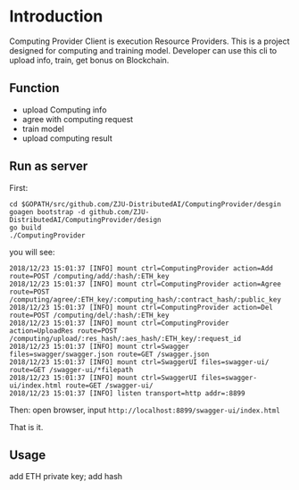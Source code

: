 # Introduction
Computing Provider Client is execution Resource Providers.
This is a project designed for computing and training model. Developer can use this cli to upload info, train, get bonus on Blockchain.

## Function
- upload Computing info
- agree with computing request
- train model
- upload computing result

## Run as server

First:
```
cd $GOPATH/src/github.com/ZJU-DistributedAI/ComputingProvider/desgin
goagen bootstrap -d github.com/ZJU-DistributedAI/ComputingProvider/design
go build
./ComputingProvider
```
you will see:

```
2018/12/23 15:01:37 [INFO] mount ctrl=ComputingProvider action=Add route=POST /computing/add/:hash/:ETH_key
2018/12/23 15:01:37 [INFO] mount ctrl=ComputingProvider action=Agree route=POST /computing/agree/:ETH_key/:computing_hash/:contract_hash/:public_key
2018/12/23 15:01:37 [INFO] mount ctrl=ComputingProvider action=Del route=POST /computing/del/:hash/:ETH_key
2018/12/23 15:01:37 [INFO] mount ctrl=ComputingProvider action=UploadRes route=POST /computing/upload/:res_hash/:aes_hash/:ETH_key/:request_id
2018/12/23 15:01:37 [INFO] mount ctrl=Swagger files=swagger/swagger.json route=GET /swagger.json
2018/12/23 15:01:37 [INFO] mount ctrl=SwaggerUI files=swagger-ui/ route=GET /swagger-ui/*filepath
2018/12/23 15:01:37 [INFO] mount ctrl=SwaggerUI files=swagger-ui/index.html route=GET /swagger-ui/
2018/12/23 15:01:37 [INFO] listen transport=http addr=:8899
```
Then:
open browser, input
`http://localhost:8899/swagger-ui/index.html`

That is it. 

## Usage
add ETH private key;
add hash